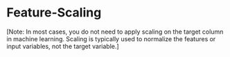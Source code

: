 # Feature-Scaling

[Note: In most cases, you do not need to apply scaling on the target column in machine learning. Scaling is typically used to normalize the features or input variables, not the target variable.]
